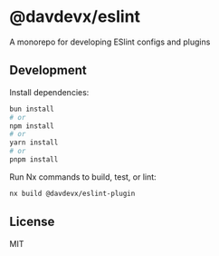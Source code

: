 # @davdevx/eslint

A monorepo for developing ESlint configs and plugins

## Development

Install dependencies:

```bash
bun install
# or
npm install
# or
yarn install
# or
pnpm install
```

Run Nx commands to build, test, or lint:

```bash
nx build @davdevx/eslint-plugin
```

## License

MIT
